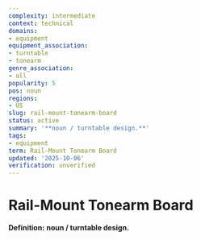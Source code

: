 ```yaml
---
complexity: intermediate
context: technical
domains:
- equipment
equipment_association:
- turntable
- tonearm
genre_association:
- all
popularity: 5
pos: noun
regions:
- US
slug: rail-mount-tonearm-board
status: active
summary: '**noun / turntable design.**'
tags:
- equipment
term: Rail-Mount Tonearm Board
updated: '2025-10-06'
verification: unverified
---
```


# Rail-Mount Tonearm Board

**Definition:** **noun / turntable design.**


